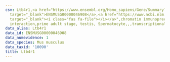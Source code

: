 ```yaml
---
csv: Ltb4r1,<a href="https://www.ensembl.org/Homo_sapiens/Gene/Summary?db=core;g=ENSMUSG00000046908"
  target="_blank">ENSMUSG00000046908</a>,<a href="https://www.ncbi.nlm.nih.gov/pubmed/25450459"
  target="_blank"><i class="fas fa-file"></i></a>",chromatin immunoprecipitation assay,direct
  interaction,prime adult stage, testis, Spermatocyte,,,transcriptional regulation,
data_alias: Ltb4r1
data_id: ENSMUSG00000046908
data_numevidence: 1
data_species: Mus musculus
data_taxid: '10090'
title: Ltb4r1
---
```

